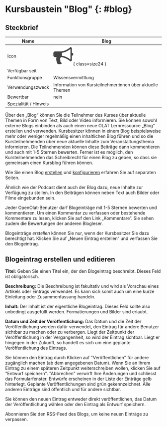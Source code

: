 # Kursbaustein "Blog" {: #blog}

## Steckbrief

Name | Blog
---------|----------
Icon | ![Blog Icon](assets/blog.png){ class=size24  }
Verfügbar seit | 
Funktionsgruppe | Wissensvermittlung
Verwendungszweck | Information von Kursteilnehmer:innen über aktuelle Themen
Bewertbar | nein
Spezialität / Hinweis |


Über den „Blog“ können Sie die Teilnehmer des Kurses über aktuelle Themen in Form von Text, Bild oder Video informieren. Sie können sowohl externe Blogs einbinden als auch einen neue OLAT Lernressource „Blog“ erstellen und verwenden. Kursbesitzer können in einem Blog beispielsweise mehr oder weniger regelmäßig einen inhaltlichen Blog führen und so die Kursteilnehmenden über neue aktuelle Inhalte zum Veranstaltungsthema informieren. Die Teilnehmenden können diese Beiträge dann kommentieren und auch mit 1-5 Sternen bewerten. Ferner ist es möglich, den Kursteilnehmenden das Schreibrecht für einen Blog zu geben, so dass sie gemeinsam einen Kursblog führen können.

Wie Sie einen Blog [erstellen](../resource_blog/Four_Steps_to_Your_Blog.de.md) und [konfigurieren](../learningresources/Blog_Further_Configurations.de.md) erfahren Sie auf separaten Seiten.

Ähnlich wie der Podcast dient auch der Blog dazu, neue Inhalte zur Verfügung zu stellen. In den Beiträgen können neben Text auch Bilder oder Filme eingebunden sein.

Jeder OpenOlat-Benutzer darf Blogeinträge mit 1-5 Sternen bewerten und kommentieren.  Um einen Kommentar zu verfassen oder bestehende Kommentare zu lesen, klicken Sie auf den Link „Kommentare“. Sie sehen zudem die Bewertungen der anderen Blogleser.

Blogeinträge _erstellen_ können Sie nur, wenn der Kursbesitzer Sie dazu berechtigt hat. Klicken Sie auf „Neuen Eintrag erstellen“ und verfassen Sie den Blogeintrag.

## Blogeintrag erstellen und editieren

**Titel:** Geben Sie einen Titel ein, der den Blogeintrag beschreibt. Dieses Feld ist obligatorisch.

**Beschreibung:** Die Beschreibung ist fakultativ und wird als Vorschau eines Artikels oder Eintrags verwendet. Es kann sich somit auch um eine kurze Einleitung oder Zusammenfassung handeln.

**Inhalt:** Der Inhalt ist der eigentliche Blogeintrag. Dieses Feld sollte also unbedingt ausgefüllt werden. Formatierungen und Bilder sind erlaubt.

**Datum und Zeit der Veröffentlichung:** Das Datum und die Zeit der Veröffentlichung werden dafür verwendet, den Eintrag für andere Benutzer sichtbar zu machen oder zu verbergen. Liegt der Zeitpunkt der Veröffentlichung
in der Vergangenheit, so wird der Eintrag sichtbar. Liegt er hingegen in der Zukunft, so handelt es sich um eine geplante Veröffentlichung des Eintrags.

Sie können den Eintrag durch Klicken auf "Veröffentlichen" für andere zugänglich machen (ab dem angegebenen Datum). Wenn Sie an Ihrem Eintrag zu einem späteren Zeitpunkt weiterschreiben wollen, klicken Sie auf "Entwurf speichern". "Abbrechen" verwirft Ihre Änderungen und schliesst das Formularfenster. Entwürfe erscheinen in der Liste der Einträge gelb hinterlegt. Geplante Veröffentlichungen sind grün gekennzeichnet. Alle anderen Einträge sind öffentlich und für andere sichtbar.

Sie können den neuen Eintrag entweder direkt veröffentlichen, das Datum der Veröffentlichung wählen oder den Eintrag als Entwurf speichern.

Abonnieren Sie den RSS-Feed des Blogs, um keine neuen Einträge zu verpassen.
